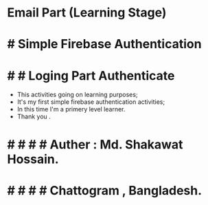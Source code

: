 # Email Part (Learning Stage)
# # Simple Firebase Authentication



# # # Loging Part Authenticate

- This activities going on learning purposes;
- It's my first simple firebase authentication activities;
- In this time I'm a primery level learner. 
- Thank you . 

# # # # # Auther : Md. Shakawat Hossain.
# # # # #  Chattogram , Bangladesh. 
